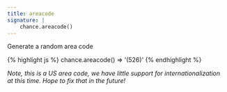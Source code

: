 ```yaml
---
title: areacode
signature: |
    chance.areacode()
---
```


Generate a random area code

{% highlight js %}
chance.areacode()
=> '(526)'
{% endhighlight %}

*Note, this is a US area code, we have little support for internationalization
at this time. Hope to fix that in the future!*
